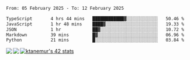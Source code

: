 <!--START_SECTION:waka-->

```txt
From: 05 February 2025 - To: 12 February 2025

TypeScript       4 hrs 44 mins   ████████████▓░░░░░░░░░░░░   50.46 %
JavaScript       1 hr 48 mins    ████▓░░░░░░░░░░░░░░░░░░░░   19.33 %
JSON             1 hr            ██▓░░░░░░░░░░░░░░░░░░░░░░   10.72 %
Markdown         39 mins         █▓░░░░░░░░░░░░░░░░░░░░░░░   06.96 %
Python           21 mins         █░░░░░░░░░░░░░░░░░░░░░░░░   03.84 %
```

<!--END_SECTION:waka-->
<a href="https://github.com/anuraghazra/github-readme-stats">
  <img align="left" src="https://github-readme-stats.vercel.app/api?username=Tanesan&count_private=true&show_icons=true" />
<img align="left" src="https://github-readme-stats.vercel.app/api/top-langs/?username=Tanesan" />
</a>

[![ktanemur's 42 stats](https://badge42.vercel.app/api/v2/cl1wslf6s002109l771rng2w8/stats?cursusId=21&coalitionId=62)](https://github.com/JaeSeoKim/badge42)
